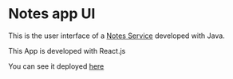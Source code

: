 # Notes app UI

This is the user interface of a [Notes Service](https://github.com/dsleandro/notes-service) developed with Java.

This App is developed with React.js

You can see it deployed [here](https://thenotesapp.netlify.app)
